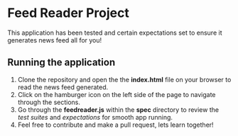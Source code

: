 # Feed Reader Project

This application has been tested and certain expectations set to ensure it generates news feed all for you!


## Running the application

1. Clone the repository and open the the **index.html** file on your browser to read the news feed generated.
2. Click on the hamburger icon on the left side of the page to navigate through the sections.
2. Go through the **feedreader.js** within the **spec** directory to review the *test suites* and *expectations* for smooth app running.
3. Feel free to contribute and make a pull request, lets learn together!
